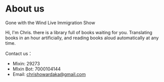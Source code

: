 # About us


Gone with the Wind Live Immigration Show

Hi, I'm Chris. there is a library full of books waiting for you. Translating books in an hour artificially, and reading books aloud automatically at any time.

Contact us：

- Mixin: 29273
- MIxin Bot: 7000104144
- Email: chrishowardaka@gmail.com


